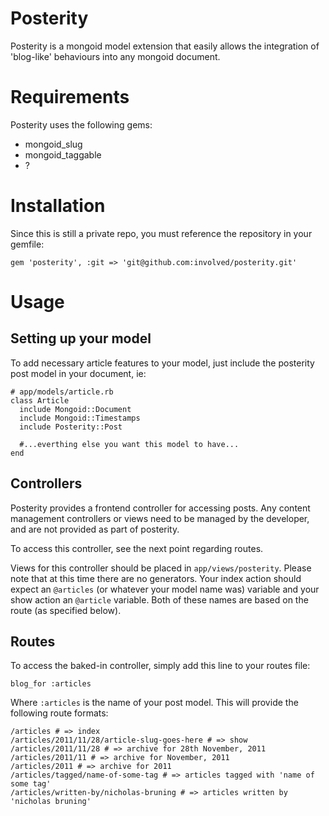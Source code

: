 # Posterity

Posterity is a mongoid model extension that easily allows the
integration of 'blog-like' behaviours into any mongoid document.


# Requirements

Posterity uses the following gems:

* mongoid_slug
* mongoid_taggable
* ?


# Installation

Since this is still a private repo, you must reference the repository in
your gemfile:

    gem 'posterity', :git => 'git@github.com:involved/posterity.git'


# Usage

## Setting up your model

To add necessary article features to your model, just include the
posterity post model in your document, ie:

    # app/models/article.rb
    class Article
      include Mongoid::Document
      include Mongoid::Timestamps
      include Posterity::Post

      #...everthing else you want this model to have...
    end


## Controllers

Posterity provides a frontend controller for accessing posts. Any
content management controllers or views need to be managed by the
developer, and are not provided as part of posterity.

To access this controller, see the next point regarding routes.

Views for this controller should be placed in `app/views/posterity`.
Please note that at this time there are no generators. Your index action
should expect an `@articles` (or whatever your model name was) variable
and your show action an `@article` variable. Both of these names are
based on the route (as specified below).


## Routes

To access the baked-in controller, simply add this line to your routes
file:

    blog_for :articles

Where `:articles` is the name of your post model. This will provide the
following route formats:

    /articles # => index
    /articles/2011/11/28/article-slug-goes-here # => show
    /articles/2011/11/28 # => archive for 28th November, 2011
    /articles/2011/11 # => archive for November, 2011
    /articles/2011 # => archive for 2011
    /articles/tagged/name-of-some-tag # => articles tagged with 'name of some tag'
    /articles/written-by/nicholas-bruning # => articles written by 'nicholas bruning'
